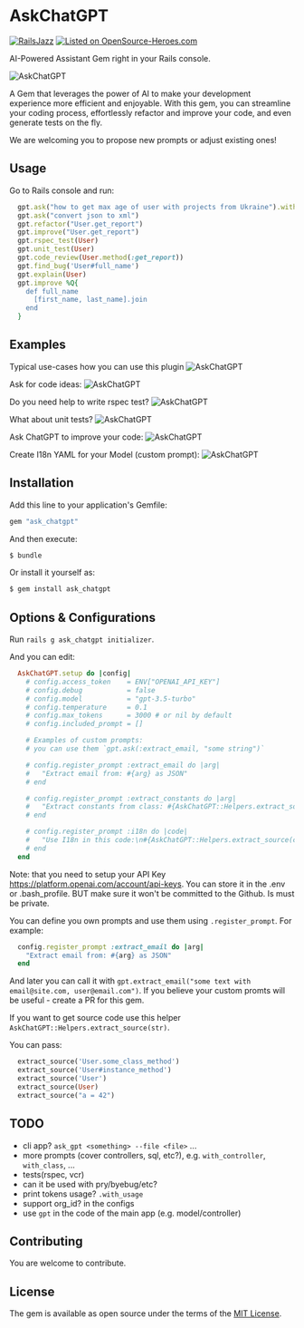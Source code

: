 # AskChatGPT

[![RailsJazz](https://github.com/igorkasyanchuk/rails_time_travel/blob/main/docs/my_other.svg?raw=true)](https://www.railsjazz.com)
[![Listed on OpenSource-Heroes.com](https://opensource-heroes.com/badge-v1.svg)](https://opensource-heroes.com/o/railsjazz)

AI-Powered Assistant Gem right in your Rails console.

![AskChatGPT](docs/gpt.gif)

A Gem that leverages the power of AI to make your development experience more efficient and enjoyable. With this gem, you can streamline your coding process, effortlessly refactor and improve your code, and even generate tests on the fly.

We are welcoming you to propose new prompts or adjust existing ones!

## Usage

Go to Rails console and run:

```ruby
  gpt.ask("how to get max age of user with projects from Ukraine").with_model(User, Project, Country)
  gpt.ask("convert json to xml")
  gpt.refactor("User.get_report")
  gpt.improve("User.get_report")
  gpt.rspec_test(User)
  gpt.unit_test(User)
  gpt.code_review(User.method(:get_report))
  gpt.find_bug('User#full_name')
  gpt.explain(User)
  gpt.improve %Q{
    def full_name
      [first_name, last_name].join
    end
  }
```

## Examples

Typical use-cases how you can use this plugin
![AskChatGPT](docs/gpt6.png)

Ask for code ideas:
![AskChatGPT](docs/gpt1.png)

Do you need help to write rspec test?
![AskChatGPT](docs/gpt2.png)

What about unit tests?
![AskChatGPT](docs/gpt3.png)

Ask ChatGPT to improve your code:
![AskChatGPT](docs/gpt4.png)

Create I18n YAML for your Model (custom prompt):
![AskChatGPT](docs/gpt5.png)

## Installation

Add this line to your application's Gemfile:

```ruby
gem "ask_chatgpt"
```

And then execute:
```bash
$ bundle
```

Or install it yourself as:
```bash
$ gem install ask_chatgpt
```

## Options & Configurations

Run `rails g ask_chatgpt initializer`.

And you can edit:

```ruby
  AskChatGPT.setup do |config|
    # config.access_token    = ENV["OPENAI_API_KEY"]
    # config.debug           = false
    # config.model           = "gpt-3.5-turbo"
    # config.temperature     = 0.1
    # config.max_tokens      = 3000 # or nil by default
    # config.included_prompt = []

    # Examples of custom prompts:
    # you can use them `gpt.ask(:extract_email, "some string")`

    # config.register_prompt :extract_email do |arg|
    #   "Extract email from: #{arg} as JSON"
    # end

    # config.register_prompt :extract_constants do |arg|
    #   "Extract constants from class: #{AskChatGPT::Helpers.extract_source(arg)}"
    # end

    # config.register_prompt :i18n do |code|
    #   "Use I18n in this code:\n#{AskChatGPT::Helpers.extract_source(code)}"
    # end
  end
```

Note: that you need to setup your API Key https://platform.openai.com/account/api-keys. You can store it in the .env or .bash_profile. BUT make sure it won't be committed to the Github. Is must be private.

You can define you own prompts and use them using `.register_prompt`. For example:

```ruby
  config.register_prompt :extract_email do |arg|
    "Extract email from: #{arg} as JSON"
  end
```

And later you can call it with `gpt.extract_email("some text with email@site.com, user@email.com")`.
If you believe your custom promts will be useful - create a PR for this gem.

If you want to get source code use this helper `AskChatGPT::Helpers.extract_source(str)`.

You can pass:

```ruby
  extract_source('User.some_class_method')
  extract_source('User#instance_method')
  extract_source('User')
  extract_source(User)
  extract_source("a = 42")
```

## TODO

- cli app? `ask_gpt <something> --file <file>` ...
- more prompts (cover controllers, sql, etc?), e.g. `with_controller`, `with_class`, ...
- tests(rspec, vcr)
- can it be used with pry/byebug/etc?
- print tokens usage? `.with_usage`
- support org_id? in the configs
- use `gpt` in the code of the main app (e.g. model/controller)

## Contributing

You are welcome to contribute.

## License

The gem is available as open source under the terms of the [MIT License](https://opensource.org/licenses/MIT).
